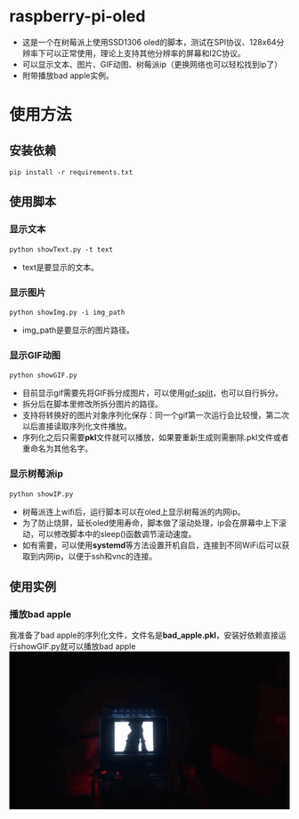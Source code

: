 # raspberry-pi-oled

- 这是一个在树莓派上使用SSD1306 oled的脚本，测试在SPI协议、128x64分辨率下可以正常使用，理论上支持其他分辨率的屏幕和I2C协议。
- 可以显示文本、图片、GIF动图、树莓派ip（更换网络也可以轻松找到ip了）
- 附带播放bad apple实例。

# 使用方法

## 安装依赖

```
pip install -r requirements.txt
```

## 使用脚本

### 显示文本

```
python showText.py -t text
```

- text是要显示的文本。

### 显示图片

```
python showImg.py -i img_path
```

- img_path是要显示的图片路径。

### 显示GIF动图

```
python showGIF.py
```

- 目前显示gif需要先将GIF拆分成图片，可以使用[gif-split](https://github.com/Artrajz/gif-split)，也可以自行拆分。
- 拆分后在脚本里修改所拆分图片的路径。
- 支持将转换好的图片对象序列化保存：同一个gif第一次运行会比较慢，第二次以后直接读取序列化文件播放。
- 序列化之后只需要**pkl**文件就可以播放，如果要重新生成则需删除.pkl文件或者重命名为其他名字。


### 显示树莓派ip

```
python showIP.py
```

- 树莓派连上wifi后，运行脚本可以在oled上显示树莓派的内网ip。
- 为了防止烧屏，延长oled使用寿命，脚本做了滚动处理，ip会在屏幕中上下滚动，可以修改脚本中的sleep()函数调节滚动速度。
- 如有需要，可以使用**systemd**等方法设置开机自启，连接到不同WiFi后可以获取到内网ip，以便于ssh和vnc的连接。

## 使用实例

### 播放bad apple

我准备了bad apple的序列化文件，文件名是**bad_apple.pkl**，安装好依赖直接运行showGIF.py就可以播放bad apple
<img src="https://github.com/Artrajz/picgo-img/blob/main/img/bad_apple.gif?raw=true" />